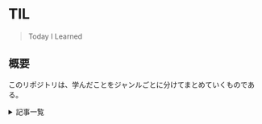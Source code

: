 # TIL

> Today I Learned

## 概要

このリポジトリは、学んだことをジャンルごとに分けてまとめていくものである。

<details>
  <summary>記事一覧</summary>

## Docker

- [ベースイメージ](/docker/ベースイメージ.md)
- [ボリュームマウントのチューニング](/docker/ボリュームのチューニング.md)

</details>

